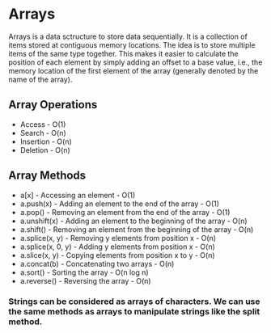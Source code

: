 # Arrays

Arrays is a data sctructure to store data sequentially. It is a collection of items stored at contiguous memory locations. The idea is to store multiple items of the same type together. This makes it easier to calculate the position of each element by simply adding an offset to a base value, i.e., the memory location of the first element of the array (generally denoted by the name of the array).

## Array Operations
- Access - O(1)
- Search - O(n)
- Insertion - O(n)
- Deletion - O(n)

## Array Methods
- a[x] - Accessing an element - O(1)
- a.push(x) - Adding an element to the end of the array - O(1)
- a.pop() - Removing an element from the end of the array - O(1)
- a.unshift(x) - Adding an element to the beginning of the array - O(n)
- a.shift() - Removing an element from the beginning of the array - O(n)
- a.splice(x, y) - Removing y elements from position x - O(n)
- a.splice(x, 0, y) - Adding y elements from position x - O(n)
- a.slice(x, y) - Copying elements from position x to y - O(n)
- a.concat(b) - Concatenating two arrays - O(n)
- a.sort() - Sorting the array - O(n log n)
- a.reverse() - Reversing the array - O(n)


### Strings can be considered as arrays of characters. We can use the same methods as arrays to manipulate strings like the split method.
    